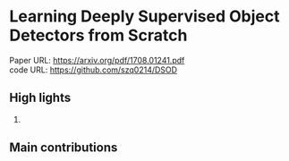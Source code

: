 # Learning Deeply Supervised Object Detectors from Scratch

Paper URL: https://arxiv.org/pdf/1708.01241.pdf <br>
code  URL: https://github.com/szq0214/DSOD <br>

## High lights
1.

## Main contributions





